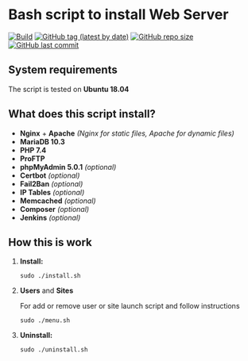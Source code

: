 # Bash script to install Web Server

[![Build](https://github.com/lavrenov/webserver-install-script/workflows/Build/badge.svg)](https://github.com/lavrenov/webserver-install-script)
[![GitHub tag (latest by date)](https://img.shields.io/github/v/tag/lavrenov/webserver-install-script?label=version)](https://github.com/lavrenov/webserver-install-script)
[![GitHub repo size](https://img.shields.io/github/repo-size/lavrenov/webserver-install-script)](https://github.com/lavrenov/webserver-install-script)
[![GitHub last commit](https://img.shields.io/github/last-commit/lavrenov/webserver-install-script)](https://github.com/lavrenov/webserver-install-script/commits/master)

## System requirements

The script is tested on **Ubuntu 18.04**

## What does this script install?

- **Nginx** + **Apache** *(Nginx for static files, Apache for dynamic files)*
- **MariaDB 10.3**
- **PHP 7.4**
- **ProFTP**
- **phpMyAdmin 5.0.1** *(optional)*
- **Certbot** *(optional)*
- **Fail2Ban** *(optional)*
- **IP Tables** *(optional)*
- **Memcached** *(optional)*
- **Composer** *(optional)*
- **Jenkins** *(optional)*

## How this is work

1. **Install:**
    ```
    sudo ./install.sh
    ```
    
2. **Users** and **Sites**

    For add or remove user or site launch script and follow instructions

    ```
    sudo ./menu.sh
    ```
    
3. **Uninstall:**
    ```
    sudo ./uninstall.sh
    ``` 
